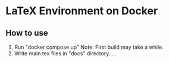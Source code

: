 # LaTeX Environment on Docker

## How to use
1. Run "docker compose up"
Note: First build may take a while.
2. Write main.tex files in "docs" directory.
...
